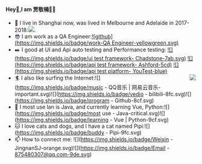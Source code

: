 <!--
**Jia-Jingnan/Jia-Jingnan** is a ✨ _special_ ✨ repository because its `README.md` (this file) appears on your GitHub profile.

Here are some ideas to get you started:

- 🔭 I’m currently working on ...
- 🌱 I’m currently learning ...
- 👯 I’m looking to collaborate on ...
- 🤔 I’m looking for help with ...
- 💬 Ask me about ...
- 📫 How to reach me: ...
- 😄 Pronouns: ...
- ⚡ Fun fact: ...
-->
#### Hey👋,I am 贾敬楠👨‍💻

- 🔭 I live in Shanghai now, was lived in Melbourne and  Adelaide in 2017-2018:[![](https://img.shields.io/badge/dynamic/json?color=000000&label=GitHub&query=%24.data.totalSubs&suffix=%20followers&url=https%3A%2F%2Fapi.spencerwoo.com%2Fsubstats%2F%3Fsource%3Dgithub%26queryKey%3DWonz5130)](https://github.com/Jia-Jingnan).
- 😎 I am work as a QA Engineer:[![github](https://img.shields.io/badge/work-QA Engineer-yellowgreen.svg)](https://github.com/Jia-Jingnan)
- ✒️ I good at UI and Api auto testing and Performance testing: [![](https://img.shields.io/badge/ui test framework- Chadstone-7ab.svg)]() [![](https://img.shields.io/badge/api test framework- Ashford-5cd)]() [![](https://img.shields.io/badge/api test platform- YouTest-blue)]()
- 🏄 I also like surfing the Internet:<img align="right" src="https://github-readme-stats.vercel.app/api/top-langs/?username=Jia-Jingnan&layout=compact" />![](https://img.shields.io/badge/music - QQ音乐 | 网易云音乐-important.svg)![](https://img.shields.io/badge/vedio - bilibili-8fc.svg)![](https://img.shields.io/badge/program - Github-8cf.svg)
- 🎥 I most use lan is Java, and currently learning Vue, Python:![](https://img.shields.io/badge/most use - Java-critical.svg)![](https://img.shields.io/badge/learning - Vue | Python-9cf.svg)
- :cat: I love cats and dogs, and I have a cat named Pipi:![](https://img.shields.io/badge/buddy - Pipi-9fc.svg)
- 📫 How to connect me: ![](https://img.shields.io/badge/Weixin - JingnanSJ-orange.svg)![](https://img.shields.io/badge/Email - 875480307@qq.com-9de.svg)
